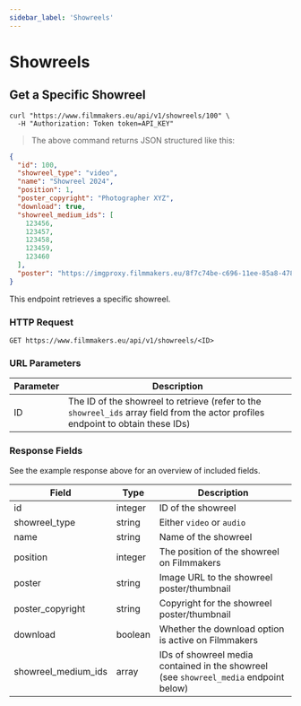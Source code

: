 ```yaml
---
sidebar_label: 'Showreels'
---
```


# Showreels

## Get a Specific Showreel

```shell
curl "https://www.filmmakers.eu/api/v1/showreels/100" \
  -H "Authorization: Token token=API_KEY"
```

> The above command returns JSON structured like this:

```json
{
  "id": 100,
  "showreel_type": "video",
  "name": "Showreel 2024",
  "position": 1,
  "poster_copyright": "Photographer XYZ",
  "download": true,
  "showreel_medium_ids": [
    123456,
    123457,
    123458,
    123459,
    123460
  ],
  "poster": "https://imgproxy.filmmakers.eu/8f7c74be-c696-11ee-85a8-4781e0bae8b1.jpg"
}
```

This endpoint retrieves a specific showreel.

### HTTP Request

`GET https://www.filmmakers.eu/api/v1/showreels/<ID>`

### URL Parameters

Parameter | Description
--------- | -----------
ID | The ID of the showreel to retrieve (refer to the `showreel_ids` array field from the actor profiles endpoint to obtain these IDs)

### Response Fields

See the example response above for an overview of included fields.

Field | Type | Description
--------- | ------- | -----------
id | integer | ID of the showreel
showreel_type | string | Either `video` or `audio`
name | string | Name of the showreel
position | integer | The position of the showreel on Filmmakers
poster | string | Image URL to the showreel poster/thumbnail
poster_copyright | string | Copyright for the showreel poster/thumbnail
download | boolean | Whether the download option is active on Filmmakers
showreel_medium_ids | array | IDs of showreel media contained in the showreel (see `showreel_media` endpoint below)
